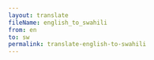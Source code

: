 ```yaml
--- 
layout: translate 
fileName: english_to_swahili 
from: en
to: sw 
permalink: translate-english-to-swahili
---
```

